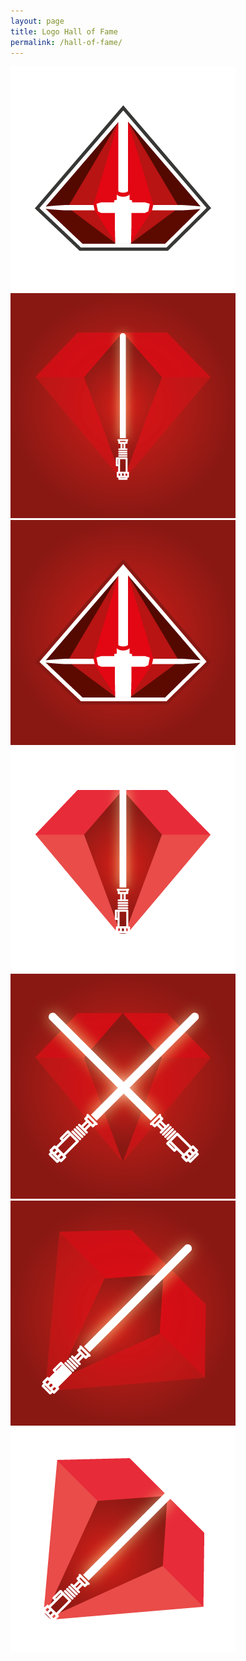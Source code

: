 ```yaml
---
layout: page
title: Logo Hall of Fame
permalink: /hall-of-fame/
---
```


<div class="row"> 
  <div class="column">
      <img src="/assets/images/rubylightsaber-01.png"  alt="RubyLightsaber 01">
      <img src="/assets/images/rubylightsaber-03.png" alt="RubyLightsaber 03">
      <img src="/assets/images/rubylightsaber-08.png"  alt="RubyLightsaber 08">      
  </div>
  <div class="column">
    <img src="/assets/images/rubylightsaber-04.png"  alt="RubyLightsaber 04">    
    <img src="/assets/images/rubylightsaber-05.png" alt="RubyLightsaber 05">    
  </div>  
  <div class="column"> 
    <img src="/assets/images/rubylightsaber-06.png"  alt="RubyLightsaber 06">  
    <img src="/assets/images/rubylightsaber-07.png" alt="RubyLightsaber 07">    
  </div>
</div>
